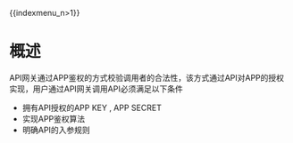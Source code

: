 {{indexmenu_n>1}}

# 概述

API网关通过APP鉴权的方式校验调用者的合法性，该方式通过API对APP的授权实现，用户通过API网关调用API必须满足以下条件

*  拥有API授权的APP KEY , APP SECRET
*  实现APP鉴权算法
*  明确API的入参规则



